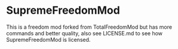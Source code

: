 # SupremeFreedomMod

This is a freedom mod forked from TotalFreedomMod but has more commands and better quality, also see LICENSE.md to see how SupremeFreedomMod is licensed.
